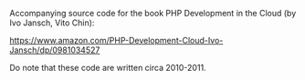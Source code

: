 Accompanying source code for the book PHP Development in the Cloud (by Ivo Jansch, Vito Chin):

https://www.amazon.com/PHP-Development-Cloud-Ivo-Jansch/dp/0981034527

Do note that these code are written circa 2010-2011.